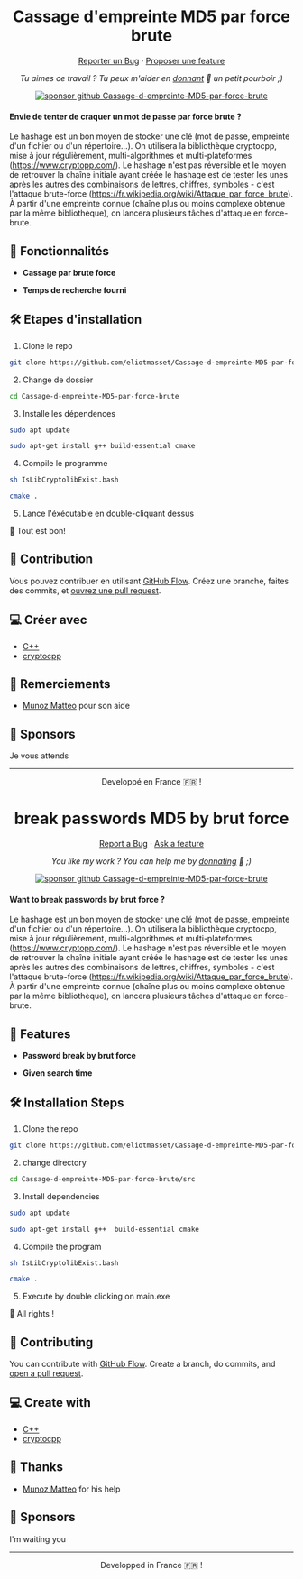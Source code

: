<h1 align="center">
  Cassage d'empreinte MD5 par force brute
</h1>

<p align="center">
    <a href="https://github.com/eliotmasset/Cassage-d-empreinte-MD5-par-force-brute/issues/new/choose">Reporter un Bug</a>
    ·
    <a href="https://github.com/eliotmasset/Cassage-d-empreinte-MD5-par-force-brute/issues/new/choose">Proposer une feature</a>
</p>

<p align="center">
<i>Tu aimes ce travail ? Tu peux m'aider en <a href="https://paypal.me/eliotmasset/10">donnant</a>  💸 un petit pourboir ;)</i>
</p>

<p align="center">
<a href="https://www.paypal.me/eliotmasset"><img src="https://img.shields.io/badge/support-PayPal-blue?logo=PayPal&style=flat-square&label=Donate" alt="sponsor github Cassage-d-empreinte-MD5-par-force-brute"/>
</a>
</p>

#### Envie de tenter de craquer un mot de passe par force brute ?

Le hashage est un bon moyen de stocker une clé (mot de passe, empreinte d'un fichier ou d'un répertoire...). On utilisera la bibliothèque cryptocpp, mise à jour régulièrement, multi-algorithmes et multi-plateformes (https://www.cryptopp.com/). Le hashage n'est pas réversible et le moyen de retrouver la chaîne initiale ayant créée le hashage est de tester les unes après les autres des combinaisons de lettres, chiffres, symboles - c'est l'attaque brute-force (https://fr.wikipedia.org/wiki/Attaque_par_force_brute). À partir d'une empreinte connue (chaîne plus ou moins complexe obtenue par la même bibliothèque), on lancera plusieurs tâches d'attaque en force-brute.

## 🧐 Fonctionnalités

- **Cassage par brute force**

- **Temps de recherche fourni**

## 🛠️ Etapes d'installation

1. Clone le repo

```bash
git clone https://github.com/eliotmasset/Cassage-d-empreinte-MD5-par-force-brute
```

2. Change de dossier

```bash
cd Cassage-d-empreinte-MD5-par-force-brute
```

3. Installe les dépendences

```bash
sudo apt update

sudo apt-get install g++ build-essential cmake
```

4. Compile le programme

```bash
sh IsLibCryptolibExist.bash

cmake .
```

5. Lance l'éxécutable en double-cliquant dessus

🌟 Tout est bon!

## 🍰 Contribution

Vous pouvez contribuer en utilisant [GitHub Flow](https://guides.github.com/introduction/flow). Créez une branche, faites des commits, et [ouvrez une pull request](https://github.com/eliotmasset/Cassage-d-empreinte-MD5-par-force-brute/compare).

## 💻 Créer avec

- [C++](https://www.cplusplus.com/)
- [cryptocpp](https://www.cryptopp.com/)

## 🙇 Remerciements

- <a href="https://github.com/Azarote">Munoz Matteo</a> pour son aide

## 🙇 Sponsors

Je vous attends

<hr>
<p align="center">
Developpé en France 🇫🇷 !
</p>

<h1 align="center">
  break passwords MD5 by brut force
</h1>

<p align="center">
    <a href="https://github.com/eliotmasset/Cassage-d-empreinte-MD5-par-force-brute/issues/new/choose">Report a Bug</a>
    ·
    <a href="https://github.com/eliotmasset/Cassage-d-empreinte-MD5-par-force-brute/issues/new/choose">Ask a feature</a>
</p>

<p align="center">
<i>You like my work ? You can help me by <a href="https://paypal.me/eliotmasset/10">donnating</a>  💸 ;)</i>
</p>

<p align="center">
<a href="https://www.paypal.me/eliotmasset"><img src="https://img.shields.io/badge/support-PayPal-blue?logo=PayPal&style=flat-square&label=Donate" alt="sponsor github Cassage-d-empreinte-MD5-par-force-brute"/>
</a>
</p>

#### Want to break passwords by brut force ?

Le hashage est un bon moyen de stocker une clé (mot de passe, empreinte d'un fichier ou d'un répertoire...). On utilisera la bibliothèque cryptocpp, mise à jour régulièrement, multi-algorithmes et multi-plateformes (https://www.cryptopp.com/). Le hashage n'est pas réversible et le moyen de retrouver la chaîne initiale ayant créée le hashage est de tester les unes après les autres des combinaisons de lettres, chiffres, symboles - c'est l'attaque brute-force (https://fr.wikipedia.org/wiki/Attaque_par_force_brute). À partir d'une empreinte connue (chaîne plus ou moins complexe obtenue par la même bibliothèque), on lancera plusieurs tâches d'attaque en force-brute.

## 🧐 Features

- **Password break by brut force**

- **Given search time**

## 🛠️ Installation Steps

1. Clone the repo

```bash
git clone https://github.com/eliotmasset/Cassage-d-empreinte-MD5-par-force-brute
```

2. change directory

```bash
cd Cassage-d-empreinte-MD5-par-force-brute/src
```

3. Install dependencies

```bash
sudo apt update

sudo apt-get install g++  build-essential cmake
```

4. Compile the program

```bash
sh IsLibCryptolibExist.bash

cmake .
```

5. Execute by double clicking on main.exe

🌟 All rights !

## 🍰 Contributing

You can contribute with [GitHub Flow](https://guides.github.com/introduction/flow). Create a branch, do commits, and [open a pull request](https://github.com/eliotmasset/Cassage-d-empreinte-MD5-par-force-brute/compare).

## 💻 Create with

- [C++](https://www.cplusplus.com/)
- [cryptocpp](https://www.cryptopp.com/)

## 🙇 Thanks

- <a href="https://github.com/Azarote">Munoz Matteo</a> for his help

## 🙇 Sponsors

I'm waiting you

<hr>
<p align="center">
Developped in France 🇫🇷 !
</p>

